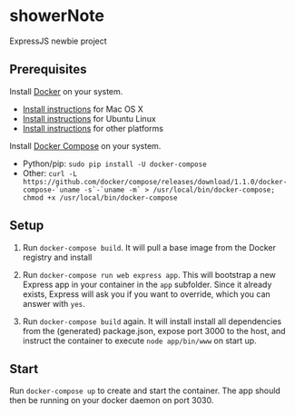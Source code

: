 # showerNote

ExpressJS newbie project

## Prerequisites

Install [Docker](https://www.docker.com/) on your system.

* [Install instructions](https://docs.docker.com/installation/mac/) for Mac OS X
* [Install instructions](https://docs.docker.com/installation/ubuntulinux/) for Ubuntu Linux
* [Install instructions](https://docs.docker.com/installation/) for other platforms

Install [Docker Compose](http://docs.docker.com/compose/) on your system.

* Python/pip: `sudo pip install -U docker-compose`
* Other: ``curl -L https://github.com/docker/compose/releases/download/1.1.0/docker-compose-`uname -s`-`uname -m` > /usr/local/bin/docker-compose; chmod +x /usr/local/bin/docker-compose``

## Setup

1. Run `docker-compose build`. It will pull a base image from the Docker registry and install 

2. Run `docker-compose run web express app`. This will bootstrap a new Express app in your container in the `app` subfolder. Since it already exists, Express will ask you if you want to override, which you can answer with `yes`.

3. Run `docker-compose build` again. It will install install all dependencies from the (generated) package.json, expose port 3000 to the host, and instruct the container to execute `node app/bin/www` on start up.

## Start

Run `docker-compose up` to create and start the container. The app should then be running on your docker daemon on port 3030.

